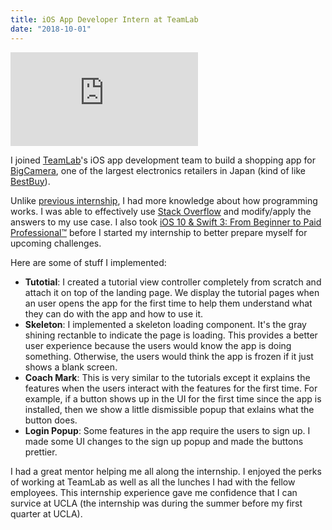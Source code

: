 ```yaml
---
title: iOS App Developer Intern at TeamLab
date: "2018-10-01"
---
```


<iframe class="w-full h-full" style="aspect-ratio: 16 / 9;" src="https://www.youtube.com/embed/cLFaLSaN9b0" title="YouTube video player" frameborder="0" allow="accelerometer; autoplay; clipboard-write; encrypted-media; gyroscope; picture-in-picture" allowfullscreen></iframe>

I joined [TeamLab](https://www.teamlab.art/)'s iOS app development team to build a shopping app for [BigCamera](https://www.biccamera.com/bc/main/), one of the largest electronics retailers in Japan (kind of like [BestBuy](https://www.bestbuy.com/)).

Unlike [previous internship](/ios-app-developer-intern-at-marume), I had more knowledge about how programming works. I was able to effectively use [Stack Overflow](https://stackoverflow.com/) and modify/apply the answers to my use case. I also took [iOS 10 & Swift 3: From Beginner to Paid Professional™](https://www.udemy.com/course/devslopes-ios10/) before I started my internship to better prepare myself for upcoming challenges.

Here are some of stuff I implemented:

- **Tutotial**: I created a tutorial view controller completely from scratch and attach it on top of the landing page. We display the tutorial pages when an user opens the app for the first time to help them understand what they can do with the app and how to use it.
- **Skeleton**: I implemented a skeleton loading component. It's the gray shining rectanble to indicate the page is loading. This provides a better user experience because the users would know the app is doing something. Otherwise, the users would think the app is frozen if it just shows a blank screen.
- **Coach Mark**: This is very similar to the tutorials except it explains the features when the users interact with the features for the first time. For example, if a button shows up in the UI for the first time since the app is installed, then we show a little dismissible popup that exlains what the button does.
- **Login Popup**: Some features in the app require the users to sign up. I made some UI changes to the sign up popup and made the buttons prettier.

I had a great mentor helping me all along the internship. I enjoyed the perks of working at TeamLab as well as all the lunches I had with the fellow employees. This internship experience gave me confidence that I can survice at UCLA (the internship was during the summer before my first quarter at UCLA).
